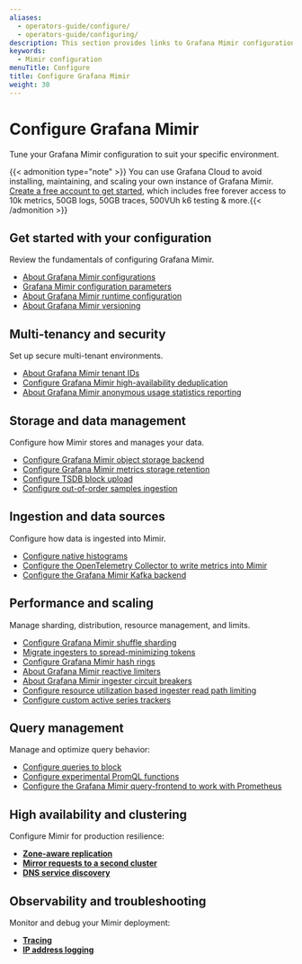 ```yaml
---
aliases:
  - operators-guide/configure/
  - operators-guide/configuring/
description: This section provides links to Grafana Mimir configuration topics.
keywords:
  - Mimir configuration
menuTitle: Configure
title: Configure Grafana Mimir
weight: 30
---
```


# Configure Grafana Mimir

Tune your Grafana Mimir configuration to suit your specific environment. 

{{< admonition type="note" >}}
You can use Grafana Cloud to avoid installing, maintaining, and scaling your own instance of Grafana Mimir. [Create a free account to get started](https://grafana.com/auth/sign-up/create-user?pg=docs-mimir-latest-configure), which includes free forever access to 10k metrics, 50GB logs, 50GB traces, 500VUh k6 testing & more.{{< /admonition >}}

## Get started with your configuration

Review the fundamentals of configuring Grafana Mimir.

- [About Grafana Mimir configurations](https://grafana.com/docs/mimir/<MIMIR_VERSION>/configure/about-configurations/)
- [Grafana Mimir configuration parameters](https://grafana.com/docs/mimir/<MIMIR_VERSION>/configure/configuration-parameters/)
- [About Grafana Mimir runtime configuration](https://grafana.com/docs/mimir/<MIMIR_VERSION>/configure/about-runtime-configuration/)
- [About Grafana Mimir versioning](https://grafana.com/docs/mimir/<MIMIR_VERSION>/configure/about-versioning/)

## Multi-tenancy and security

Set up secure multi-tenant environments.

- [About Grafana Mimir tenant IDs](https://grafana.com/docs/mimir/<MIMIR_VERSION>/configure/about-tenant-ids/)
- [Configure Grafana Mimir high-availability deduplication](https://grafana.com/docs/mimir/<MIMIR_VERSION>/configure/configure-high-availability-deduplication/)
- [About Grafana Mimir anonymous usage statistics reporting](https://grafana.com/docs/mimir/<MIMIR_VERSION>/configure/about-anonymous-usage-statistics-reporting/)

## Storage and data management

Configure how Mimir stores and manages your data.

- [Configure Grafana Mimir object storage backend](https://grafana.com/docs/mimir/<MIMIR_VERSION>/configure/configure-object-storage-backend/)
- [Configure Grafana Mimir metrics storage retention](https://grafana.com/docs/mimir/<MIMIR_VERSION>/configure/configure-metrics-storage-retention/)
- [Configure TSDB block upload](https://grafana.com/docs/mimir/<MIMIR_VERSION>/configure/configure-tsdb-block-upload/)
- [Configure out-of-order samples ingestion](https://grafana.com/docs/mimir/<MIMIR_VERSION>/configure/configure-out-of-order-samples-ingestion/)

## Ingestion and data sources

Configure how data is ingested into Mimir.

- [Configure native histograms](https://grafana.com/docs/mimir/<MIMIR_VERSION>/configure/configure-native-histograms-ingestion/)
- [Configure the OpenTelemetry Collector to write metrics into Mimir](https://grafana.com/docs/mimir/<MIMIR_VERSION>/configure/configure-otel-collector/)
- [Configure the Grafana Mimir Kafka backend](https://grafana.com/docs/mimir/<MIMIR_VERSION>/configure/configure-kafka-backend/)

## Performance and scaling

Manage sharding, distribution, resource management, and limits.

- [Configure Grafana Mimir shuffle sharding](https://grafana.com/docs/mimir/<MIMIR_VERSION>/configure/configure-shuffle-sharding/)
- [Migrate ingesters to spread-minimizing tokens](https://grafana.com/docs/mimir/<MIMIR_VERSION>/configure/configure-spread-minimizing-tokens/)
- [Configure Grafana Mimir hash rings](https://grafana.com/docs/mimir/<MIMIR_VERSION>/configure/configure-hash-rings/)
- [About Grafana Mimir reactive limiters](https://grafana.com/docs/mimir/<MIMIR_VERSION>/configure/about-reactive-limiters/)
- [About Grafana Mimir ingester circuit breakers](https://grafana.com/docs/mimir/<MIMIR_VERSION>/configure/about-ingester-circuit-breakers/)
- [Configure resource utilization based ingester read path limiting](https://grafana.com/docs/mimir/<MIMIR_VERSION>/configure/configure-resource-utilization-based-ingester-read-path-limiting/)
- [Configure custom active series trackers](https://grafana.com/docs/mimir/<MIMIR_VERSION>/configure/configure-custom-trackers/)

## Query management

Manage and optimize query behavior:

- [Configure queries to block](https://grafana.com/docs/mimir/<MIMIR_VERSION>/configure/configure-blocked-queries/)
- [Configure experimental PromQL functions](https://grafana.com/docs/mimir/<MIMIR_VERSION>/configure/configure-experimental-promql-functions/)
- [Configure the Grafana Mimir query-frontend to work with Prometheus](https://grafana.com/docs/mimir/<MIMIR_VERSION>/configure/configure-the-query-frontend-work-with-prometheus/)

## High availability and clustering

Configure Mimir for production resilience:

- **[Zone-aware replication](https://grafana.com/docs/mimir/<MIMIR_VERSION>/configure/configure-zone-aware-replication/)**
- **[Mirror requests to a second cluster](https://grafana.com/docs/mimir/<MIMIR_VERSION>/configure/mirror-requests-to-a-second-cluster/)**
- **[DNS service discovery](https://grafana.com/docs/mimir/<MIMIR_VERSION>/configure/about-dns-service-discovery/)**

## Observability and troubleshooting

Monitor and debug your Mimir deployment:

- **[Tracing](https://grafana.com/docs/mimir/<MIMIR_VERSION>/configure/configure-tracing/)**
- **[IP address logging](https://grafana.com/docs/mimir/<MIMIR_VERSION>/configure/about-ip-address-logging/)**
